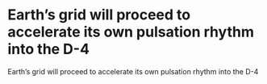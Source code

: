 # Earth’s grid will proceed to accelerate its own pulsation rhythm into the D-4

Earth’s grid will proceed to accelerate its own pulsation rhythm into the D-4